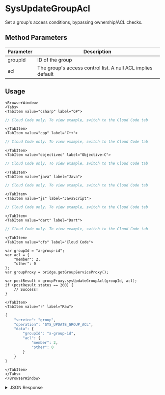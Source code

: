 # SysUpdateGroupAcl

Set a group's access conditions, bypassing ownership/ACL checks.

<PartialServop service_name="group" operation_name="SYS_UPDATE_GROUP_ACL" />

## Method Parameters

| Parameter | Description                                                 |
| --------- | ----------------------------------------------------------- |
| groupId   | ID of the group                                             |
| acl       | The group's access control list. A null ACL implies default |

## Usage

```mdx-code-block
<BrowserWindow>
<Tabs>
<TabItem value="csharp" label="C#">
```

```csharp
// Cloud Code only. To view example, switch to the Cloud Code tab
```

```mdx-code-block
</TabItem>
<TabItem value="cpp" label="C++">
```

```cpp
// Cloud Code only. To view example, switch to the Cloud Code tab
```

```mdx-code-block
</TabItem>
<TabItem value="objectivec" label="Objective-C">
```

```objectivec
// Cloud Code only. To view example, switch to the Cloud Code tab
```

```mdx-code-block
</TabItem>
<TabItem value="java" label="Java">
```

```java
// Cloud Code only. To view example, switch to the Cloud Code tab
```

```mdx-code-block
</TabItem>
<TabItem value="js" label="JavaScript">
```

```javascript
// Cloud Code only. To view example, switch to the Cloud Code tab
```

```mdx-code-block
</TabItem>
<TabItem value="dart" label="Dart">
```

```dart
// Cloud Code only. To view example, switch to the Cloud Code tab
```

```mdx-code-block
</TabItem>
<TabItem value="cfs" label="Cloud Code">
```

```cfscript
var groupId = "a-group-id";
var acl = {
    "member": 2,
    "other": 0
};
var groupProxy = bridge.getGroupServiceProxy();

var postResult = groupProxy.sysUpdateGroupAcl(groupId, acl);
if (postResult.status == 200) {
    // Success!
}
```

```mdx-code-block
</TabItem>
<TabItem value="r" label="Raw">
```

```r
{
	"service": "group",
	"operation": "SYS_UPDATE_GROUP_ACL",
	"data": {
		"groupId": "a-group-id",
		"acl": {
			"member": 2,
			"other": 0
		}
	}
}
```

```mdx-code-block
</TabItem>
</Tabs>
</BrowserWindow>
```

<details>
<summary>JSON Response</summary>

```json
{
    "data": {
        "gameId": "13229",
        "groupId": "d373ff92-3327-4176-85ed-3565a09c43fa",
        "ownerId": "8bd564a7-3f91-4a98-a4b3-43cd7d266133",
        "name": "agroup",
        "groupType": "group11",
        "createdAt": 1605155742940,
        "updatedAt": 1737131845513,
        "members": {
            "8bd564a7-3f91-4a98-a4b3-43cd7d266133": {
                "role": "OWNER",
                "attributes": {}
            },
            "a50a9aae-65fc-4171-b3f9-c0054b7e2d6b": {
                "role": "MEMBER",
                "attributes": {}
            },
            "07ba7ab2-3505-4342-b91f-6500fa8f5585": {
                "role": "MEMBER",
                "attributes": {}
            }
        },
        "pendingMembers": {},
        "version": 8,
        "summaryData": {},
        "isOpenGroup": true,
        "defaultMemberAttributes": {},
        "memberCount": 3,
        "invitedPendingMemberCount": 0,
        "requestingPendingMemberCount": 0,
        "acl": {
            "member": 1,
            "other": 2
        },
        "groupFileTree": {
            "tree": [
                {
                    "treeId": "d4b65818-610b-4cf4-acf9-fa1f975234b0",
                    "children": [
                        {
                            "treeId": "401edb1c-bf82-4650-995d-c86be3eb78a5",
                            "children": null,
                            "name": "fname",
                            "acl": {
                                "member": 2,
                                "other": 0
                            },
                            "type": "Folder",
                            "ownerId": null,
                            "desc": "desc"
                        }
                    ],
                    "name": "test",
                    "acl": {
                        "member": 2,
                        "other": 0
                    },
                    "type": "Folder",
                    "ownerId": null,
                    "desc": ""
                }
            ],
            "acl": {
                "member": 2,
                "other": 0
            },
            "version": 2
        }
    },
    "status": 200
}
```

</details>
